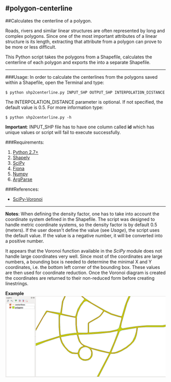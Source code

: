 #polygon-centerline
------------------
##Calculates the centerline of a polygon.

Roads, rivers and similar linear structures are often represented by long and complex polygons. Since one of the most important attributes of a linear structure is its length, extracting that attribute from a polygon can prove to be more or less difficult.

This Python script takes the polygons from a Shapefile, calculates the centerline of each polygon and exports the into a separate Shapefile.

------------------

###Usage:
In order to calculate the centerlines from the polygons saved within a Shapefile, open the Terminal and type:
```
$ python shp2centerline.py INPUT_SHP OUTPUT_SHP INTERPOLATION_DISTANCE
```
The INTERPOLATION_DISTANCE parameter is optional. If not specified, the default value is 0.5. For more information type:
```
$ python shp2centerline.py -h
```
**Important**:
INPUT_SHP file has to have one column called **id** which has unique values or script will fail to execute successfully.

###Requirements:
1. [Python 2.7+](https://www.python.org/download/releases/2.7/)
2. [Shapely](https://pypi.python.org/pypi/Shapely)
3. [SciPy](http://www.scipy.org/)
4. [Fiona](https://pypi.python.org/pypi/Fiona/)
5. [Numpy](http://www.scipy.org/)
6. [ArgParse](https://docs.python.org/2.7/library/argparse.html)

###References:
* [SciPy-Voronoi](http://docs.scipy.org/doc/scipy/reference/tutorial/spatial.html#voronoi-diagrams)

------------------

**Notes**:
When defining the density factor, one has to take into account the coordinate system defined in the Shapefile. The script was designed to handle metric coordinate systems, so the density factor is by default 0.5 (meters). If the user doesn't define the value (see *Usage*), the script uses the default value. If the value is a negative number, it will be converted into a positive number.

It appears that the Voronoi function available in the *SciPy* module does not handle large coordinates very well. Since most of the coordinates are large numbers, a bounding box is needed to determine the minimal X and Y coordinates, i.e. the bottom left corner of the bounding box. These values are then used for coordinate reduction. Once the Voronoi diagram is created the coordinates are returned to their non-reduced form before creating linestrings.

**Example**
![Screenshot](Screenshot.png)